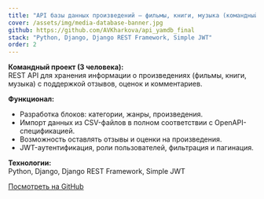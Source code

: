 ```yaml
---
title: "API базы данных произведений — фильмы, книги, музыка (командный проект)"
cover: /assets/img/media-database-banner.jpg
github: https://github.com/AVKharkova/api_yamdb_final
stack: "Python, Django, Django REST Framework, Simple JWT"
order: 2
---
```


**Командный проект (3 человека):**  
REST API для хранения информации о произведениях (фильмы, книги, музыка) с поддержкой отзывов, оценок и комментариев.

**Функционал:**  
- Разработка блоков: категории, жанры, произведения.
- Импорт данных из CSV-файлов в полном соответствии с OpenAPI-спецификацией.
- Возможность оставлять отзывы и оценки на произведения.
- JWT-аутентификация, роли пользователей, фильтрация и пагинация.

**Технологии:**  
Python, Django, Django REST Framework, Simple JWT

[Посмотреть на GitHub](https://github.com/AVKharkova/api_yamdb_final)
